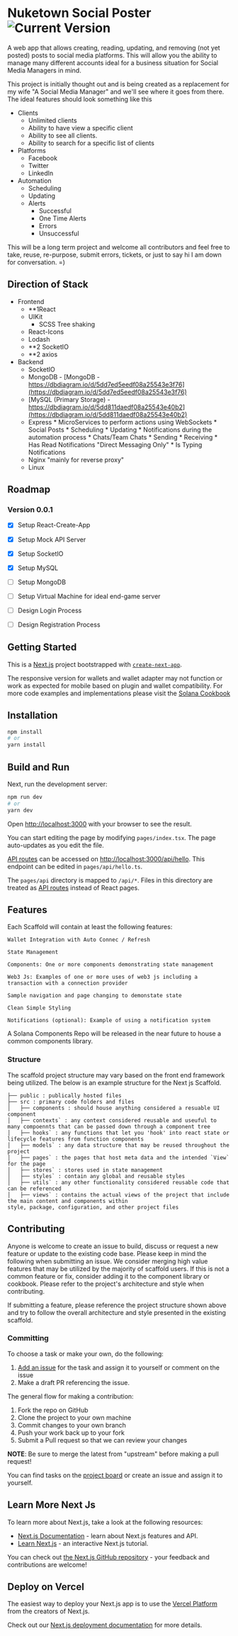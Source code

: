 
# Nuketown Social Poster ![Current Version](https://img.shields.io/badge/Social%20Poster-v0.1.0-blueviolet)

A web app that allows creating, reading, updating, and removing (not yet posted) posts to social media platforms. This will allow you the ability to manage many different accounts ideal for a business situation for Social Media Managers in mind.

This project is initially thought out and is being created as a replacement for my wife "A Social Media Manager" and we'll see where it goes from there.  The ideal features should look something like this
* Clients
   * Unlimited clients
   * Ability to have view a specific client
   * Ability to see all clients.
   * Ability to search for a specific list of clients
* Platforms
   * Facebook
   * Twitter
   * LinkedIn
* Automation
   * Scheduling
   * Updating
   * Alerts
      * Successful
      * One Time Alerts
      * Errors
      * Unsuccessful

This will be a long term project and welcome all contributors and feel free to take, reuse, re-purpose, submit errors, tickets, or just to say hi I am down for conversation.  =)

## Direction of Stack
* Frontend
   * **1React
   * UIKit
      * SCSS Tree shaking
   * React-Icons
   * Lodash
   * **2 SocketIO
   * **2 axios
* Backend
   * SocketIO
   * MongoDB - [MongoDB - https://dbdiagram.io/d/5dd7ed5eedf08a25543e3f76](https://dbdiagram.io/d/5dd7ed5eedf08a25543e3f76)
   * [MySQL (Primary Storage) - https://dbdiagram.io/d/5dd811daedf08a25543e40b2](https://dbdiagram.io/d/5dd811daedf08a25543e40b2)
   * Express
		   * MicroServices to perform actions using WebSockets
			   * Social Posts
				   * Scheduling
				   * Updating
				   * Notifications during the automation process
			   * Chats/Team Chats
				   * Sending
				   * Receiving
				   * Has Read Notifications "Direct Messaging Only"
				   * Is Typing Notifications
   * Nginx "mainly for reverse proxy"
   * Linux

 ## Roadmap
 ### Version 0.0.1
 * [x] Setup React-Create-App
 * [x] Setup Mock API Server
 * [x] Setup SocketIO
 * [x] Setup MySQL
 * [ ] Setup MongoDB
 * [ ] Setup Virtual Machine for ideal end-game server
 * [ ] Design Login Process
 * [ ] Design Registration Process


## Getting Started

This is a [Next.js](https://nextjs.org/) project bootstrapped with [`create-next-app`](https://github.com/vercel/next.js/tree/canary/packages/create-next-app).

The responsive version for wallets and wallet adapter may not function or work as expected for mobile based on plugin and wallet compatibility. For more code examples and implementations please visit the [Solana Cookbook](https://solanacookbook.com/)

## Installation

```bash
npm install
# or
yarn install
```

## Build and Run

Next, run the development server:

```bash
npm run dev
# or
yarn dev
```

Open [http://localhost:3000](http://localhost:3000) with your browser to see the result.

You can start editing the page by modifying `pages/index.tsx`. The page auto-updates as you edit the file.

[API routes](https://nextjs.org/docs/api-routes/introduction) can be accessed on [http://localhost:3000/api/hello](http://localhost:3000/api/hello). This endpoint can be edited in `pages/api/hello.ts`.

The `pages/api` directory is mapped to `/api/*`. Files in this directory are treated as [API routes](https://nextjs.org/docs/api-routes/introduction) instead of React pages.

## Features

Each Scaffold will contain at least the following features:

```
Wallet Integration with Auto Connec / Refresh

State Management

Components: One or more components demonstrating state management

Web3 Js: Examples of one or more uses of web3 js including a transaction with a connection provider

Sample navigation and page changing to demonstate state

Clean Simple Styling

Notifications (optional): Example of using a notification system

```

A Solana Components Repo will be released in the near future to house a common components library.


### Structure

The scaffold project structure may vary based on the front end framework being utilized. The below is an example structure for the Next js Scaffold.

```
├── public : publically hosted files
├── src : primary code folders and files
│   ├── components : should house anything considered a resuable UI component
│   ├── contexts` : any context considered reusable and useuful to many compoennts that can be passed down through a component tree
│   ├── hooks` : any functions that let you 'hook' into react state or lifecycle features from function components
│   ├── models` : any data structure that may be reused throughout the project
│   ├── pages` : the pages that host meta data and the intended `View` for the page
│   ├── stores` : stores used in state management
│   ├── styles` : contain any global and reusable styles
│   ├── utils` : any other functionality considered reusable code that can be referenced
│   ├── views` : contains the actual views of the project that include the main content and components within
style, package, configuration, and other project files

```

## Contributing

Anyone is welcome to create an issue to build, discuss or request a new feature or update to the existing code base. Please keep in mind the following when submitting an issue. We consider merging high value features that may be utilized by the majority of scaffold users. If this is not a common feature or fix, consider adding it to the component library or cookbook. Please refer to the project's architecture and style when contributing.

If submitting a feature, please reference the project structure shown above and try to follow the overall architecture and style presented in the existing scaffold.

### Committing

To choose a task or make your own, do the following:

1. [Add an issue](https://github.com/solana-dev-adv/solana-dapp-next/issues/new) for the task and assign it to yourself or comment on the issue
2. Make a draft PR referencing the issue.

The general flow for making a contribution:

1. Fork the repo on GitHub
2. Clone the project to your own machine
3. Commit changes to your own branch
4. Push your work back up to your fork
5. Submit a Pull request so that we can review your changes

**NOTE**: Be sure to merge the latest from "upstream" before making a
pull request!

You can find tasks on the [project board](https://github.com/solana-dev-adv/solana-dapp-next/projects/1)
or create an issue and assign it to yourself.


## Learn More Next Js

To learn more about Next.js, take a look at the following resources:

- [Next.js Documentation](https://nextjs.org/docs) - learn about Next.js features and API.
- [Learn Next.js](https://nextjs.org/learn) - an interactive Next.js tutorial.

You can check out [the Next.js GitHub repository](https://github.com/vercel/next.js/) - your feedback and contributions are welcome!

## Deploy on Vercel

The easiest way to deploy your Next.js app is to use the [Vercel Platform](https://vercel.com/new?utm_medium=default-template&filter=next.js&utm_source=create-next-app&utm_campaign=create-next-app-readme) from the creators of Next.js.

Check out our [Next.js deployment documentation](https://nextjs.org/docs/deployment) for more details.
